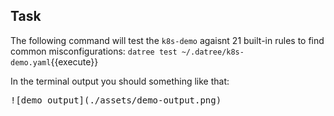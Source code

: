 ## Task

The following command will test the `k8s-demo` agaisnt 21 built-in rules to find common misconfigurations:
`datree test ~/.datree/k8s-demo.yaml`{{execute}}

In the terminal output you should something like that:
<pre>
![demo output](./assets/demo-output.png)
</pre>
